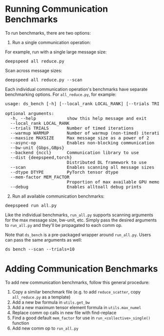 # Running Communication Benchmarks


To run benchmarks, there are two options:

1. Run a single communication operation:

For example, run with a single large message size:
<pre>
deepspeed all_reduce.py
</pre>

Scan across message sizes:
<pre>
deepspeed all_reduce.py --scan
</pre>

Each individual communication operation's benchmarks have separate benchmarking options. For `all_reduce.py`, for example:

<pre>
usage: ds_bench [-h] [--local_rank LOCAL_RANK] [--trials TRIALS] [--warmup WARMUP] [--maxsize MAXSIZE] [--async-op] [--bw-unit {Gbps,GBps}] [--backend {nccl}] [--dist {deepspeed,torch}] [--scan] [--dtype DTYPE] [--mem-factor MEM_FACTOR] [--debug]

optional arguments:
  -h, --help            show this help message and exit
  --local_rank LOCAL_RANK
  --trials TRIALS       Number of timed iterations
  --warmup WARMUP       Number of warmup (non-timed) iterations
  --maxsize MAXSIZE     Max message size as a power of 2
  --async-op            Enables non-blocking communication
  --bw-unit {Gbps,GBps}
  --backend {nccl}      Communication library to use
  --dist {deepspeed,torch}
                        Distributed DL framework to use
  --scan                Enables scanning all message sizes
  --dtype DTYPE         PyTorch tensor dtype
  --mem-factor MEM_FACTOR
                        Proportion of max available GPU memory to use for single-size evals
  --debug               Enables alltoall debug prints
</pre>

2. Run all available communication benchmarks:

<pre>
deepspeed run_all.py
</pre>

Like the individual benchmarks, `run_all.py` supports scanning arguments for the max message size, bw-unit, etc. Simply pass the desired arguments to `run_all.py` and they'll be propagated to each comm op.

Note that `ds_bench` is a pre-packaged wrapper around `run_all.py`. Users can pass the same arguments as well:

<pre>
ds_bench --scan --trials=10
</pre>


# Adding Communication Benchmarks

To add new communication benchmarks, follow this general procedure:

1. Copy a similar benchmark file (e.g. to add `reduce_scatter`, copy `all_reduce.py` as a template)
2. Add a new bw formula in `utils.get_bw`
3. Add a new maximum tensor element formula in `utils.max_numel`
4. Replace comm op calls in new file with find-replace
5. Find a good default `mem_factor` for use in `run_<collective>_single()` function
6. Add new comm op to `run_all.py`
